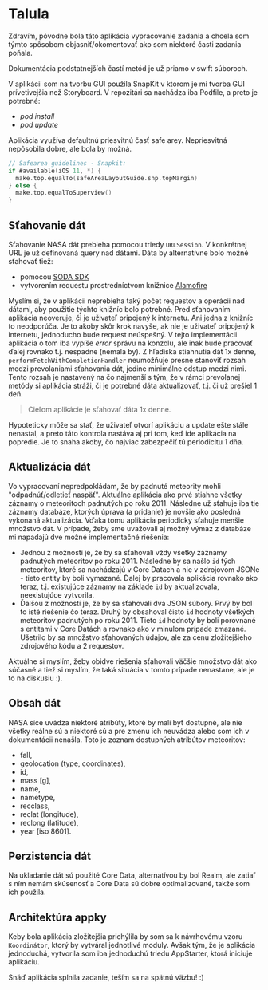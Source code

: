 # Talula

Zdravím, pôvodne bola táto aplikácia vypracovanie zadania a chcela som týmto spôsobom objasniť/okomentovať ako som niektoré časti zadania poňala.

Dokumentácia podstatnejších častí metód je už priamo v swift súboroch.

V aplikácii som na tvorbu GUI použila SnapKit v ktorom je mi tvorba GUI prívetivejšia než Storyboard. V repozitári sa nachádza iba Podfile, a preto je potrebné:

- *pod install*
- *pod update*

Aplikácia využíva defaultnú priesvitnú časť safe arey. Nepriesvitná nepôsobila dobre, ale bola by možná.

```swift
// Safearea guidelines - Snapkit:
if #available(iOS 11, *) {
  make.top.equalTo(safeAreaLayoutGuide.snp.topMargin)
} else {
  make.top.equalToSuperview()
}
```

## Sťahovanie dát

Sťahovanie NASA dát prebieha pomocou triedy `URLSession`. V konkrétnej URL je už definovaná query nad dátami. Dáta by alternatívne bolo možné sťahovať tiež:

- pomocou [SODA SDK][soda-sdk]
- vytvorením requestu prostredníctvom knižnice [Alamofire][alamofire-sdk]

Myslím si, že v aplikácii neprebieha taký počet requestov a operácii nad dátami, aby použitie týchto knižníc bolo potrebné. Pred sťahovaním aplikácia neoveruje, či je uživateľ pripojený k internetu. Ani jedna z knižníc to neodporúča. Je to akoby skôr krok navyše, ak nie je uživateľ pripojený k internetu, jednoducho bude request neúspešný. V tejto implementácii aplikácia o tom iba vypíše *error* správu na konzolu, ale inak bude pracovať ďalej rovnako t.j. nespadne (nemala by). Z hľadiska stiahnutia dát 1x denne, `performFetchWithCompletionHandler` neumožňuje presne stanoviť rozsah medzi prevolaniami sťahovania dát, jedine minimálne odstup medzi nimi. Tento rozsah je nastavený na čo najmenší s tým, že v rámci prevolanej metódy si aplikácia stráži, či je potrebné dáta aktualizovať, t.j. či už prešiel 1 deň.

> Cieľom aplikácie je sťahovať dáta 1x denne.

Hypoteticky môže sa stať, že uživateľ otvorí aplikáciu a update ešte stále nenastal, a preto táto kontrola nastáva aj pri tom, keď ide aplikácia na popredie. Je to snaha akoby, čo najviac zabezpečiť tú periodicitu 1 dňa.

## Aktualizácia dát

Vo vypracovaní nepredpokládam, že by padnuté meteority mohli "odpadnúť/odletieť naspäť". Aktuálne aplikácia ako prvé stiahne všetky záznamy o meteoritoch padnutých po roku 2011. Následne už sťahuje iba tie záznamy databáze, ktorých úprava (a pridanie) je novšie ako posledná vykonaná aktualizácia. Vďaka tomu aplikácia periodicky sťahuje menšie množstvo dát. V prípade, žeby sme uvažovali aj možný výmaz z databáze mi napadajú dve možné implementačné riešenia:

- Jednou z možností je, že by sa sťahovali vždy všetky záznamy padnutých meteoritov po roku 2011. Následne by sa našlo `id` tých meteoritov, ktoré sa nachádzajú v Core Datach a nie v zdrojovom JSONe - tieto entity by boli vymazané. Ďalej by pracovala aplikácia rovnako ako teraz, t.j. existujúce záznamy na základe `id` by aktualizovala, neexistujúce vytvorila.
- Ďalšou z možností je, že by sa sťahovali dva JSON súbory. Prvý by bol to isté riešenie čo teraz. Druhý by obsahoval čisto `id` hodnoty všetkých meteoritov padnutých po roku 2011. Tieto `id` hodnoty by boli porovnané s entitami v Core Datách a rovnako ako v minulom prípade zmazané. Ušetrilo by sa množstvo sťahovaných údajov, ale za cenu zložitejšieho zdrojového kódu a 2 requestov.

Aktuálne si myslím, žeby obidve riešenia sťahovali väčšie množstvo dát ako súčasné a tiež si myslím, že taká situácia v tomto prípade nenastane, ale je to na diskusiu :).

## Obsah dát

NASA síce uvádza niektoré atribúty, ktoré by mali byť dostupné, ale nie všetky reálne sú a niektoré sú a pre zmenu ich neuvádza alebo som ich v dokumentácii nenašla. Toto je zoznam dostupných atribútov meteoritov:

- fall,
- geolocation (type, coordinates),
- id,
- mass [g],
- name,
- nametype,
- recclass,
- reclat (longitude),
- reclong (latitude),
- year [iso 8601].

## Perzistencia dát

Na ukladanie dát sú použité Core Data, alternatívou by bol Realm, ale zatiaľ s ním nemám skúsenosť a Core Data sú dobre optimalizované, takže som ich použila.

## Architektúra appky

Keby bola aplikácia zložitejšia prichýlila by som sa k návrhovému vzoru `Koordinátor`, ktorý by vytváral jednotlivé moduly. Avšak tým, že je aplikácia jednoduchá, vytvorila som iba jednoduchú triedu AppStarter, ktorá iniciuje aplikáciu.

Snáď aplikácia splnila zadanie, teším sa na spätnú väzbu! :)

[soda-sdk]: <http://socrata.github.io/soda-swift/>
[alamofire-sdk]: <https://github.com/Alamofire/Alamofire>
